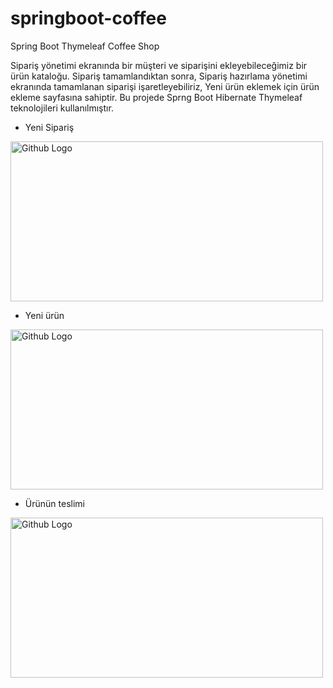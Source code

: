 # springboot-coffee
Spring Boot Thymeleaf Coffee Shop

Sipariş yönetimi ekranında bir müşteri ve siparişini ekleyebileceğimiz bir ürün kataloğu. Sipariş tamamlandıktan sonra, Sipariş hazırlama yönetimi ekranında tamamlanan siparişi işaretleyebiliriz, Yeni ürün eklemek için ürün ekleme sayfasına sahiptir. Bu projede Sprng Boot Hibernate Thymeleaf teknolojileri kullanılmıştır.

* Yeni Sipariş
<img src="https://a.imge.to/2019/07/15/FGPvk.png" width="500" height="256" title="Github Logo">

* Yeni ürün 
<img src="https://a.imge.to/2019/07/15/FGUZs.png" width="500" height="256" title="Github Logo">

* Ürünün teslimi
<img src="https://a.imge.to/2019/07/15/FGvYY.png" width="500" height="256" title="Github Logo">
